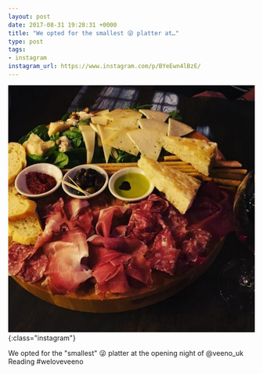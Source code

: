 ```yaml
---
layout: post
date: 2017-08-31 19:28:31 +0000
title: "We opted for the smallest 😜 platter at…"
type: post
tags:
- instagram
instagram_url: https://www.instagram.com/p/BYeEwn4lBzE/
---
```


![Instagram - BYeEwn4lBzE](/img/BYeEwn4lBzE.jpg){:class="instagram"}

We opted for the "smallest" 😜 platter at the opening night of @veeno_uk Reading #weloveveeno
